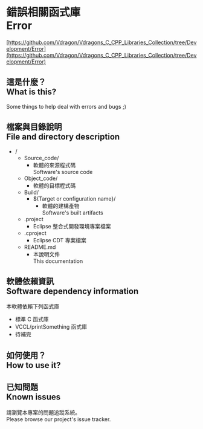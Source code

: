 # 錯誤相關函式庫<br />Error
[https://github.com/Vdragon/Vdragons_C_CPP_Libraries_Collection/tree/Development/Error](https://github.com/Vdragon/Vdragons_C_CPP_Libraries_Collection/tree/Development/Error)

## 這是什麼？<br />What is this?
Some things to help deal with errors and bugs ;)

## 檔案與目錄說明<br />File and directory description
* /
    * Source_code/
        * 軟體的來源程式碼  
          Software's source code
    * Object_code/
        * 軟體的目標程式碼
    * Build/
        * ${Target or configuration name}/
            * 軟體的建構產物  
              Software's built artifacts
    * .project
        * Eclipse 整合式開發環境專案檔案
    * .cproject
        * Eclipse CDT 專案檔案
    * README.md
        * 本說明文件  
          This documentation

## 軟體依賴資訊<br />Software dependency information
本軟體依賴下列函式庫
* 標準 C 函式庫
* VCCL/printSomething 函式庫
* 待補完

## 如何使用？<br />How to use it?

## 已知問題<br />Known issues
請瀏覽本專案的問題追蹤系統。  
Please browse our project's issue tracker.  
